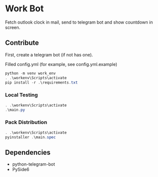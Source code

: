 # Work Bot

Fetch outlook clock in mail, send to telegram bot and show countdown in screen.

## Contribute

First, create a telegram bot (if not has one).

Filled config.yml (for example, see config.yml.example)

```powershell
python -m venv work_env
. .\workenv\Scripts\activate
pip install -r .\requirements.txt
```

### Local Testing
```powershell
. .\workenv\Scripts\activate
.\main.py
```

### Pack Distribution
```powershell
. .\workenv\Scripts\activate
pyinstaller .\main.spec
```

## Dependencies
- python-telegram-bot
- PySide6
